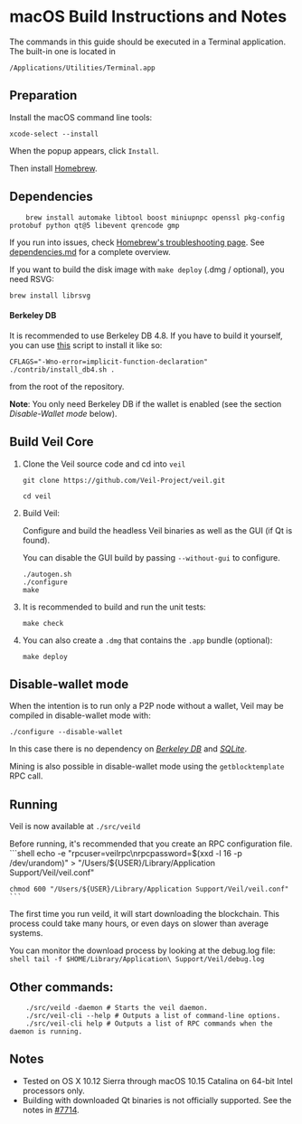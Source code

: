 # macOS Build Instructions and Notes

The commands in this guide should be executed in a Terminal application.
The built-in one is located in
```
/Applications/Utilities/Terminal.app
```

## Preparation
Install the macOS command line tools:

```shell
xcode-select --install
```

When the popup appears, click `Install`.

Then install [Homebrew](https://brew.sh).

## Dependencies
```shell
    brew install automake libtool boost miniupnpc openssl pkg-config protobuf python qt@5 libevent qrencode gmp
```

If you run into issues, check [Homebrew's troubleshooting page](https://docs.brew.sh/Troubleshooting).
See [dependencies.md](dependencies.md) for a complete overview.

If you want to build the disk image with `make deploy` (.dmg / optional), you need RSVG:
```shell
brew install librsvg
```


#### Berkeley DB

It is recommended to use Berkeley DB 4.8. If you have to build it yourself,
you can use [this](/contrib/install_db4.sh) script to install it
like so:

```shell
CFLAGS="-Wno-error=implicit-function-declaration"  ./contrib/install_db4.sh .
```

from the root of the repository.

**Note**: You only need Berkeley DB if the wallet is enabled (see the section *Disable-Wallet mode* below).

## Build Veil Core
1. Clone the Veil source code and cd into `veil`
     ```shell
     git clone https://github.com/Veil-Project/veil.git
     
     cd veil
     ```

2.  Build Veil:

    Configure and build the headless Veil binaries as well as the GUI (if Qt is found).

    You can disable the GUI build by passing `--without-gui` to configure.
    ```shell
    ./autogen.sh
    ./configure
    make
    ```

3.  It is recommended to build and run the unit tests:
    ```shell
    make check
    ```

4.  You can also create a  `.dmg` that contains the `.app` bundle (optional):
    ```shell
    make deploy
    ```

## Disable-wallet mode
When the intention is to run only a P2P node without a wallet, Veil may be
compiled in disable-wallet mode with:
```shell
./configure --disable-wallet
```

In this case there is no dependency on [*Berkeley DB*](#berkeley-db) and [*SQLite*](#sqlite).

Mining is also possible in disable-wallet mode using the `getblocktemplate` RPC call.

## Running

Veil is now available at `./src/veild`

Before running, it's recommended that you create an RPC configuration file.
    ```shell
    echo -e "rpcuser=veilrpc\nrpcpassword=$(xxd -l 16 -p /dev/urandom)" > "/Users/${USER}/Library/Application Support/Veil/veil.conf"

    chmod 600 "/Users/${USER}/Library/Application Support/Veil/veil.conf"
    ```

The first time you run veild, it will start downloading the blockchain. This process could 
take many hours, or even days on slower than average systems.

You can monitor the download process by looking at the debug.log file:
    ```shell
    tail -f $HOME/Library/Application\ Support/Veil/debug.log
    ```

## Other commands:
```shell
    ./src/veild -daemon # Starts the veil daemon.
    ./src/veil-cli --help # Outputs a list of command-line options.
    ./src/veil-cli help # Outputs a list of RPC commands when the daemon is running.
```

## Notes
* Tested on OS X 10.12 Sierra through macOS 10.15 Catalina on 64-bit Intel
processors only.
* Building with downloaded Qt binaries is not officially supported. See the notes in [#7714](https://github.com/bitcoin/bitcoin/issues/7714).
